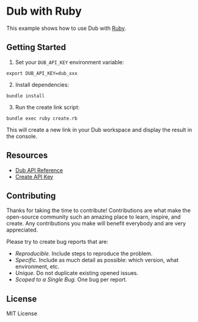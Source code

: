 # Dub with Ruby

This example shows how to use Dub with [Ruby](https://www.ruby-lang.org/en/).

## Getting Started

1. Set your `DUB_API_KEY` environment variable:

```shell
export DUB_API_KEY=dub_xxx
```

2. Install dependencies:

```shell
bundle install
```

3. Run the create link script:

```shell
bundle exec ruby create.rb
```

This will create a new link in your Dub workspace and display the result in the console.

## Resources

- [Dub API Reference](https://dub.co/docs/api-reference)
- [Create API Key](https://dub.co/docs/api-reference/tokens)

## Contributing

Thanks for taking the time to contribute! Contributions are what make the open-source community such an amazing place to learn, inspire, and create. Any contributions you make will benefit everybody and are very appreciated.

Please try to create bug reports that are:

- _Reproducible._ Include steps to reproduce the problem.
- _Specific._ Include as much detail as possible: which version, what environment, etc.
- _Unique._ Do not duplicate existing opened issues.
- _Scoped to a Single Bug._ One bug per report.

## License

MIT License